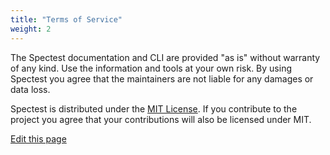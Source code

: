 ```yaml
---
title: "Terms of Service"
weight: 2
---
```


The Spectest documentation and CLI are provided "as is" without warranty of any
kind. Use the information and tools at your own risk. By using Spectest you
agree that the maintainers are not liable for any damages or data loss.

Spectest is distributed under the [MIT License](https://github.com/justiceo/spectest/blob/main/LICENSE).
If you contribute to the project you agree that your contributions will also be
licensed under MIT.

[Edit this page](https://github.com/justiceo/spectest/edit/main/spectest-docs/content/docs/more/terms-of-service.md)
